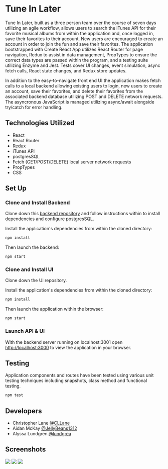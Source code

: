 # Tune In Later

Tune In Later, built as a three person team over the course of seven days utilizing an agile workflow, allows users to search the iTunes API for their favorite musical albums from within the application and, once logged in, save their favorites to their account. New users are encouraged to create an account in order to join the fun and save their favorites. The application bootstrapped with Create React App utilizes React Router for page navigation, Redux to assist in data management, PropTypes to ensure the correct data types are passed within the program, and a testing suite utilizing Enzyme and Jest. Tests cover UI changes, event simulation, async fetch calls, React state changes, and Redux store updates. 

In addition to the easy-to-navigate front end UI the application makes fetch calls to a local backend allowing existing users to login, new users to create an account, save their favorites, and delete their favorites from the associated backend database utilizing POST and DELETE network requests. The asyncronous JavaScript is managed utilizing async/await alongside try/catch for error handling. 

## Technologies Utilized
 - React
 - React Router
 - Redux
 - iTunes API
 - postgresSQL
 - Fetch (GET/POST/DELETE) local server network requests
 - PropTypes
 - CSS

## Set Up

### Clone and Install Backend

Clone down this [backend repository](https://github.com/turingschool-examples/favorites-tracker-api) and follow instructions within to install dependencies and configure postgresSQL.

Install the application's dependencies from within the cloned directory:
```bash
npm install
```
Then launch the backend:
```bash
npm start
```

### Clone and Install UI

Clone down the UI repository.

Install the application's dependencies from within the cloned directory:
```bash
npm install
```

Then launch the application within the browser:
```bash
npm start
```

### Launch API & UI

With the backend server running on localhost:3001 open [http://localhost:3000](http://localhost:3000) to view the application in your browser.

## Testing

Application components and routes have been tested using various unit testing techniques including snapshots, class method and functional testing. 
```bash
npm test
```

## Developers

 - Christopher Lane [@CLLane](https://github.com/CLLane)
 - Aidan McKay [@JellyBeans1312](https://github.com/JellyBeans1312)
 - Alyssa Lundgren [@lundgrea](https://github.com/lundgrea)

## Screenshots
![](Images/homepage.png)
![](Images/favorites.png)
![](Images/filter.png)
